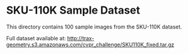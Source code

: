 # SKU-110K Sample Dataset

This directory contains 100 sample images from the SKU-110K dataset.

Full dataset available at: http://trax-geometry.s3.amazonaws.com/cvpr_challenge/SKU110K_fixed.tar.gz